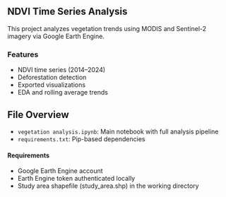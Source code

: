 ## NDVI Time Series Analysis

This project analyzes vegetation trends using MODIS and Sentinel-2 imagery via Google Earth Engine.

### Features
- NDVI time series (2014–2024)
- Deforestation detection
- Exported visualizations
- EDA and rolling average trends

## File Overview

- `vegetation analysis.ipynb`: Main notebook with full analysis pipeline
- `requirements.txt`: Pip-based dependencies

#### Requirements

- Google Earth Engine account
- Earth Engine token authenticated locally
- Study area shapefile (study_area.shp) in the working directory
